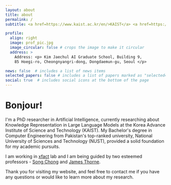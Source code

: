 ```yaml
---
layout: about
title: about
permalink: /
subtitle: <a href=https://www.kaist.ac.kr/en/>KAIST</a> <a href=https://gsai.kaist.ac.kr/>Kim Jaechul Graduate School of AI </a>

profile:
  align: right
  image: prof_pic.jpg
  image_circular: false # crops the image to make it circular
  address: >
    Address: <p> Kim Jaechul AI Graduate School, Building 9,
    85 Hoegi-ro, Cheongnyangri-dong, Dongdaemun-gu, Seoul </p>

news: false  # includes a list of news items
selected_papers: false # includes a list of papers marked as "selected={true}"
social: true  # includes social icons at the bottom of the page
---
```

<div class='info'>
<h1> Bonjour! </h1>
<p> I'm a PhD researcher in Artificial Intelligence, currently researching about Knowledge Representation in Large Language Models at the Korea Advance Institute of Science and Technology (KAIST). My Bachelor's degree in Computer Engineering from Pakistan's top-ranked university, National University of Sciences and Technology (NUST), provided a solid foundation for my academic pursuits. </p>
<p> I am working in <a href="https://xfact.net/"> xfact</a> lab and I am being guided by two esteemed professors -  <a href='https://sites.google.com/a/kaist.edu/song-chong'>Song Chong</a> and <a href='https://jamesthorne.com/'> James Thorne</a>. </p>
<p> Thank you for visiting my website, and feel free to contact me if you have any questions or would like to learn more about my research. </p>
</div>